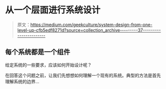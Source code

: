# 从一个层面进行系统设计

> 原文：<https://medium.com/geekculture/system-design-from-one-level-up-cfb5edf8271d?source=collection_archive---------37----------------------->

## 每个系统都是一个组件

给定系统的一些要求，应该如何开始设计呢？

在回答这个问题之前，让我们先想想如何理解一个现有的系统。典型的方法是首先理解系统的边界…